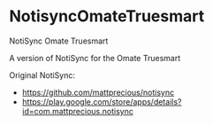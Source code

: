 NotisyncOmateTruesmart
======================

NotiSync Omate Truesmart

A version of NotiSync for the Omate Truesmart

Original NotiSync:

- https://github.com/mattprecious/notisync
- https://play.google.com/store/apps/details?id=com.mattprecious.notisync
